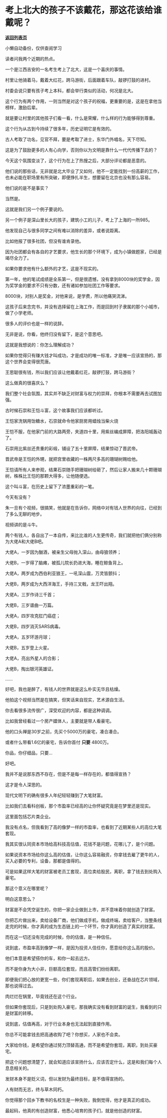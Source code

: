 # 考上北大的孩子不该戴花，那这花该给谁戴呢？

[**返回列表页**](/gzh/记忆承载)

小懒自动备份，仅供查阅学习

读者问我两个近期的热点。

  

一个是江西吉安的一名考生考上了北大，这是一个喜庆的事情。

  

村里让他骑着马，戴着大红花，跨马游街，后面跟着车队，敲锣打鼓的进村。

  

村委会说只要有孩子考上本科，都会举行类似的活动，何况是北大。

  

这个行为有两个作用，一则当然是对这个孩子的祝福，更重要的是，这是在拿他当榜样，激励后辈。

  

就是要让村里的其他孩子们看一看，什么是荣耀，什么样的行为能够得到尊重。

  

这个行为从古到今持续了很多年，历史证明它是有效的。

  

古人考取了功名，见官不拜，要是考取了进士，东华门外唱名，天下尽知。

  

这是为了鼓励更多的人有心向学，否则你以为文明是靠什么一代代传播下去的？

  

今天这个氛围变淡了，这个行为在上了热搜之后，大部分评论都是恶意的。

  

他们说的那些话，无非就是北大毕业了又如何，他不一定能找到一份高薪的工作，也未必能在职场里有所突破，即便挣扎半生，想要留在北京也没有那么容易。

  

他们说的是不是事实？

  

当然是。

  

这就是我们另一个例子要说的。

  

另一个例子是深山里长大的孩子，建筑小工的儿子，考上了上海的一所985。

  

他发现自己与很多同学之间有难以消除的差异，或者说距离。

  

比如他报了很多社团，但没有谁肯录他。

  

因为社团都会有各自的才艺要求，他生长的那个环境下，成为小镇做题家，已经是竭尽全力了。

  

如果你要求他有什么额外的才艺，这是不现实的。

  

第一年，他的笔试成绩是全系第一，但是很遗憾，没有拿到8000块的奖学金，因为奖学金的要求不只有分数，还有诸如参加社团工作等要求。

  

8000块，对别人是奖金，对他来说，是学费，所以他痛哭流涕。

  

这孩子后来念完书，并没有选择留在上海工作，而是回到村子隶属的那个小城市，做了小学老师。

  

很多人的评价也是一样的说辞。

  

无非是说，你看，他终归没有留下，是这个意思吧。

  

这就是我想说的：你怎么理解成功？

  

如果你觉得只有赚大钱才叫成功，才是成功的唯一标准，才是唯一应该宣扬的，那这个世界会变得很荒唐。

  

王思聪很有钱，所以我们应该让他戴着红花，敲锣打鼓，跨马游街？

  

这么做真的很喜庆么？

  

我们整个社会氛围，其实并不缺乏对财富与权力的崇拜，你根本不需要再去试图加强。  

  

古时候石崇和王恺斗富，这个故事我们应该都听过。

  

王恺家洗锅用饴糖水，石崇就命令他家厨房用蜡烛当柴火烧

  

王恺不服，在他家门前的大路两旁，夹道四十里，用紫丝编成屏障，把洛阳城轰动了。

  

石崇用比紫丝还贵重的彩缎，铺设了五十里屏障，结果惊动了晋武帝。

  

晋武帝是王恺的外甥，就把宫里收藏的一株两尺多高的珊瑚树赐给他。

  

王恺请所有人来参观，结果石崇随手把珊瑚树给砸了，然后让家人搬来几十颗珊瑚树，株株比王恺的那颗大得多，让他随便选。

  

这个叫斗富，在历史上留下了浓墨重彩的一笔。

  

今天有没有？

  

朱一旦有个视频，很搞笑，他就是在告诉你，网络中对有钱人世界的向往，已经到了多么无聊的地步。

  

视频讲的是斗牛。

  

两个有钱人，各自出了一本自传，来比比谁的人生更传奇，我们就把他们俩分别称为大佬A和大佬B吧。

  

大佬A，一岁因为酗酒，被亲生父母抛入深山，由母狼领养；

大佬B，一岁得了脑瘫，被孤儿院长扔进大海，睡在鲸鱼背上。

  

大佬A，两岁成为西伯利亚狼王，一吼深山震，万灵皆颤抖；

大佬B，两岁成为大西洋海王，手持三叉戟，龙王吓出翔。

  

大佬A，三岁作诗三千首；

大佬B，三岁谱曲一万篇。

  

大佬A，四岁攻克肛门癌症；

大佬B，四岁消灭SARS病毒。

  

大佬A，五岁环游月球；

大佬B，五岁登上火星。

  

大佬A，亮出外星人的合影；

大佬B，掏出银河英雄证。

  

......

  

好吧，我也是醉了，有钱人的世界就是这么朴实无华且枯燥。

  

他拍这个视频当然是在搞笑，但笑话来自现实，艺术源自生活。

  

你去看很多流传很广，深受欢迎的内容，都是这种调调。

  

比如我曾经看过一个房产媒体人，主要就是带人看豪宅。

  

他的口头禅是30岁之前，先买个5000万的豪宅，凑合凑合。

  

或者什么带看1.6亿的豪宅，告诉你首付 **只要** 4800万。

  

你品，你仔细品，只要...

  

好吧。

  

我并不是说那东西不存在，但是不是每一样存在的，都值得宣扬？

  

这才是令人深思的。

  

现代文明下的确有很多人年纪轻轻赚到了大笔财富。

  

比如我们去看科创板，那个市盈率已经高的让你怀疑究竟是在梦里还是现实。

  

这里面包括芯片类企业。

  

我没有点名，但我看到了高的像梦一样的市盈率，也看到了近期某些人的高位大笔套现。

  

我其实很认同资本市场给高科技高估值，花钱不是问题，花哪儿了，是个问题。

  

如果说资本市场给你这么高的估值，让你这么容易融资，你拿钱去雇了更牛的人，买入必要的专利，设备，那都是值得的。

  

可是如果这样大笔的财富被老员工套现，高位卖给股民，离职，拿了钱去到处购入豪宅。

  

那这个意义在哪里呢？

  

明白这意思么？

  

财富是不会凭空诞生的，你把一家企业做到上市，并不意味着你就创造了财富。

  

你把芯片做出来，卖给设备厂商，他们做成手机，做成终端，卖给客户，当整条线走完的时候，你才真的成为生态链上的一个环节，你才真的创造了真实的财富。

  

而在这一切还没有完成的时候，你的估值，是一种信任。

  

说到底，市盈率高到像梦一样，是因为投资人信任你，愿意给你这么高的股价。

  

他们本意是希望搭你的车，和你一起去远方。

  

而不是你身为大小非，巨额高位套现，而且高管们纷纷离职。

  

即便我们把心放的更宽一些，你们套现离职后，如果去创业，还奋战在芯片领域，那也说得过去。

  

肉烂烂在锅里，毕竟钱还在这个行业。

  

但如果你套现后，只是到处购入豪宅，那我确实没有看到财富的诞生，我看到的只是财富的转移。

  

说到底，估值再高，对于行业本身也无法起到直接作用。

  

你总不可能拿钱去把高通收购了吧？你想买，人家也不会卖。

  

大家给你钱，是希望你通过努力顶替高通，而不是希望你套现，离职，到处买豪宅。

  

把这个问题想清楚了，就会知道应该宣扬什么，应该否定什么，这是和我们每个人息息相关的。

  

发财本身不是贬义词，但以发财为最终目标，是不值得宣扬的。

  

人有财而无志，终与草木同朽。

  

你觉得那个回乡下教书的名校生是一种失败，我倒觉得，他才是真正的成功。

  

最起码，他真的有创造财富，他悉心培育的孩子们，就是他创造的财富。

